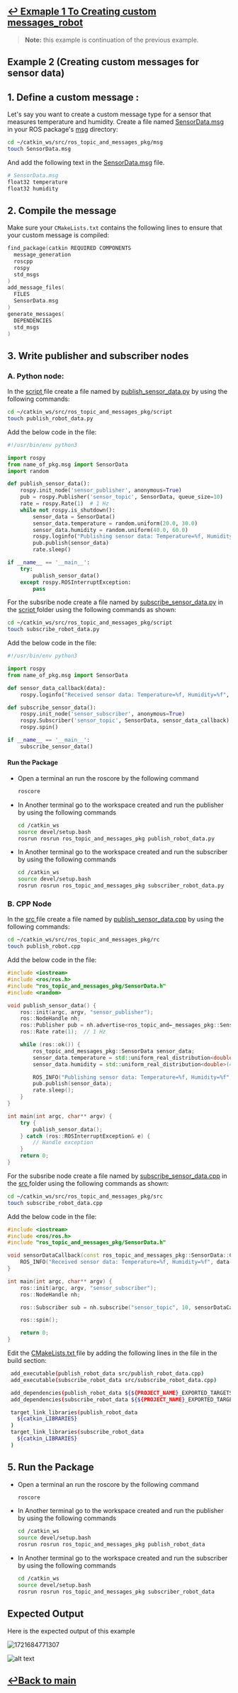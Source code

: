 ## [↩ Exmaple 1 To Creating custom messages_robot](../source/example_custom_message_robot.md)

> **Note:** this example is continuation of the previous example.

## Example 2 (Creating custom messages for sensor data)

## 1. Define a custom message :

Let's say you want to create a custom message type for a sensor that measures temperature and humidity.
Create a file named [SensorData.msg](../ros_topic_and_messages_pkg/msg/SensorData.msg) in your ROS package's [msg](../ros_topic_and_messages_pkg/msg) directory:

```bash
cd ~/catkin_ws/src/ros_topic_and_messages_pkg/msg
touch SensorData.msg
```

And add the following text in the [SensorData.msg](../ros_topic_and_messages_pkg/msg/SensorData.msg) file.

```bash
# SensorData.msg
float32 temperature
float32 humidity
```

## 2. Compile the message

Make sure your `CMakeLists.txt` contains the following lines to ensure that your custom message is compiled:

```Cpp
find_package(catkin REQUIRED COMPONENTS
  message_generation
  roscpp
  rospy
  std_msgs
)
add_message_files(
  FILES
  SensorData.msg
)
generate_messages(
  DEPENDENCIES
  std_msgs
)
```

## 3. Write publisher and subscriber nodes

### A. Python node:

In the [script ](../ros_topic_and_messages_pkg/script) file create a file named by [publish_sensor_data.py](../ros_topic_and_messages_pkg/script/publish_sensor_data.py) by using the following commands:

```bash
cd ~/catkin_ws/src/ros_topic_and_messages_pkg/script
touch publish_robot_data.py
```

Add the below code in the file:

```py
#!/usr/bin/env python3

import rospy
from name_of_pkg.msg import SensorData
import random

def publish_sensor_data():
    rospy.init_node('sensor_publisher', anonymous=True)
    pub = rospy.Publisher('sensor_topic', SensorData, queue_size=10)
    rate = rospy.Rate(1)  # 1 Hz
    while not rospy.is_shutdown():
        sensor_data = SensorData()
        sensor_data.temperature = random.uniform(20.0, 30.0)
        sensor_data.humidity = random.uniform(40.0, 60.0)
        rospy.loginfo("Publishing sensor data: Temperature=%f, Humidity=%f", sensor_data.temperature, sensor_data.humidity)
        pub.publish(sensor_data)
        rate.sleep()

if __name__ == '__main__':
    try:
        publish_sensor_data()
    except rospy.ROSInterruptException:
        pass

```

For the subsribe node create a file named by [subscribe_sensor_data.py](../ros_topic_and_messages_pkg/script/subscribe_sensor_data.py) in the [script ](../ros_topic_and_messages_pkg/script) folder using the following commands as shown:

```bash
cd ~/catkin_ws/src/ros_topic_and_messages_pkg/script
touch subscribe_robot_data.py
```

Add the below code in the file:

```py
#!/usr/bin/env python3

import rospy
from name_of_pkg.msg import SensorData

def sensor_data_callback(data):
    rospy.loginfo("Received sensor data: Temperature=%f, Humidity=%f", data.temperature, data.humidity)

def subscribe_sensor_data():
    rospy.init_node('sensor_subscriber', anonymous=True)
    rospy.Subscriber('sensor_topic', SensorData, sensor_data_callback)
    rospy.spin()

if __name__ == '__main__':
    subscribe_sensor_data()

```

#### Run the Package

- Open a terminal an run the roscore by the following command

  ```bash
  roscore
  ```

- In Another terminal go to the workspace created and run the publisher by using the following commands

  ```bash
  cd /catkin_ws
  source devel/setup.bash
  rosrun rosrun ros_topic_and_messages_pkg publish_robot_data.py
  ```

- In Another terminal go to the workspace created and run the subscriber by using the following commands

  ```bash
  cd /catkin_ws
  source devel/setup.bash
  rosrun rosrun ros_topic_and_messages_pkg subscriber_robot_data.py
  ```

### B. CPP Node

In the [src ](../ros_topic_and_messages_pkg/src) file create a file named by [publish_sensor_data.cpp](../ros_topic_and_messages_pkg/src/publish_sensor_data.cpp) by using the following commands:

```bash
cd ~/catkin_ws/src/ros_topic_and_messages_pkg/rc
touch publish_robot.cpp
```

Add the below code in the file:

```cpp
#include <iostream>
#include <ros/ros.h>
#include "ros_topic_and_messages_pkg/SensorData.h"
#include <random>

void publish_sensor_data() {
    ros::init(argc, argv, "sensor_publisher");
    ros::NodeHandle nh;
    ros::Publisher pub = nh.advertise<ros_topic_and←_messages_pkg::SensorData>("sensor_topic", 10);
    ros::Rate rate(1);  // 1 Hz

    while (ros::ok()) {
        ros_topic_and_messages_pkg::SensorData sensor_data;
        sensor_data.temperature = std::uniform_real_distribution<double>(20.0, 30.0)(std::default_random_engine());
        sensor_data.humidity = std::uniform_real_distribution<double>(40.0, 60.0)(std::default_random_engine());

        ROS_INFO("Publishing sensor data: Temperature=%f, Humidity=%f", sensor_data.temperature, sensor_data.humidity);
        pub.publish(sensor_data);
        rate.sleep();
    }
}

int main(int argc, char** argv) {
    try {
        publish_sensor_data();
    } catch (ros::ROSInterruptException& e) {
        // Handle exception
    }
    return 0;
}

```

For the subsribe node create a file named by [subscribe_sensor_data.cpp](../ros_topic_and_messages_pkg/src/subscribe_sensor_data.cpp) in the [src ](../ros_topic_and_messages_pkg/src) folder using the following commands as shown:

```bash
cd ~/catkin_ws/src/ros_topic_and_messages_pkg/src
touch subscribe_robot_data.cpp
```

Add the below code in the file:

```cpp
#include <iostream>
#include <ros/ros.h>
#include "ros_topic_and_messages_pkg/SensorData.h"

void sensorDataCallback(const ros_topic_and_messages_pkg::SensorData::ConstPtr& data) {
    ROS_INFO("Received sensor data: Temperature=%f, Humidity=%f", data->temperature, data->humidity);
}

int main(int argc, char** argv) {
    ros::init(argc, argv, "sensor_subscriber");
    ros::NodeHandle nh;

    ros::Subscriber sub = nh.subscribe("sensor_topic", 10, sensorDataCallback);

    ros::spin();

    return 0;
}

```

Edit the [CMakeLists.txt ](../ros_topic_and_messages_pkg/CMakeLists.txt) file by adding the following lines in the file in the build section:

```bash
 add_executable(publish_robot_data src/publish_robot_data.cpp)
 add_executable(subscribe_robot_data src/subscribe_robot_data.cpp)
```

```bash
 add_dependencies(publish_robot_data ${${PROJECT_NAME}_EXPORTED_TARGETS} ${catkin_EXPORTED_TARGETS})
 add_dependencies(subscribe_robot_data ${${PROJECT_NAME}_EXPORTED_TARGETS} ${catkin_EXPORTED_TARGETS})
```

```bash
 target_link_libraries(publish_robot_data
   ${catkin_LIBRARIES}
 )
 target_link_libraries(subscribe_robot_data
   ${catkin_LIBRARIES}
 )
```

## 5. Run the Package

- Open a terminal an run the roscore by the following command

  ```bash
  roscore
  ```

- In Another terminal go to the workspace created and run the publisher by using the following commands

  ```bash
  cd /catkin_ws
  source devel/setup.bash
  rosrun rosrun ros_topic_and_messages_pkg publish_robot_data
  ```

- In Another terminal go to the workspace created and run the subscriber by using the following commands

  ```bash
  cd /catkin_ws
  source devel/setup.bash
  rosrun rosrun ros_topic_and_messages_pkg subscriber_robot_data
  ```

## Expected Output

Here is the expected output of this example

![1721684771307](image/example_custom_message_sensor/1721684771307.png)

![alt text](../images/5.png)

## [↩Back to main](../ros_topic_and_messages.md)

